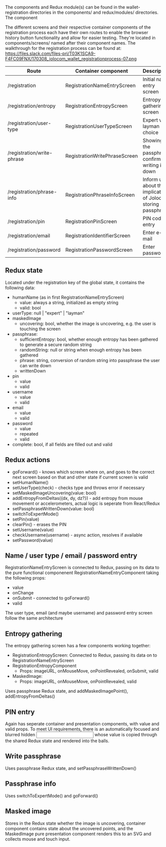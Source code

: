 The components and Redux module(s) can be found in the wallet-registration directories in the components/ and redux/modules/ directories. The component

The different screens and their respective container components of the registration process each have their own routes to enable the browser history button functionality and allow for easier testing. They're located in components/screens/ named after their component names. The walkthrough for the registration process can be found at:
https://files.slack.com/files-pri/T03K1SCA9-F4FC09FNX/170308_jolocom_wallet_registrationprocess-07.png

| Route                               | Container component                 | Description                                                      |
| ----------------------------------- | ----------------------------------- | -----------------------------------------------------------------|
| /registration                       | RegistrationNameEntryScreen         | Initial name entry screen                                        |
| /registration/entropy               | RegistrationEntropyScreen           | Entropy gathering screen                                         |
| /registration/user-type             | RegistrationUserTypeScreen          | Expert vs. layman choice                                         |
| /registration/write-phrase          | RegistrationWritePhraseScreen       | Showing of the passphrase confirming writing it down             |
| /registration/phrase-info           | RegistrationPhraseInfoScreen        | Inform user about the implications of Jolocom storing passphrase |
| /registration/pin                   | RegistrationPinScreen               | PIN code entry                                                   |
| /registration/email                 | RegistrationIdentifierScreen        | Enter e-mail                                                     |
| /registration/password              | RegistrationPasswordScreen          | Enter password                                                   |

Redux state
-----------

Located under the registration key of the global state, it contains the following data:

* humanName (as in first RegistrationNameEntryScreen)
  * value: always a string, initialized as empty string
  * valid: bool
* userType: null | "expert" | "layman"
* maskedImage
  * uncovering: bool, whether the image is uncovering, e.g. the user is touching the screen
* passphrase:
  * sufficientEntropy: bool, whether enough entropy has been gathered to generate a secure random string
  * randomString: null or string when enough entropy has been gathered
  * phrase: string, conversion of random string into passphrase the user can write down
  * writtenDown
* pin
  * value
  * valid
* username
  * value
  * valid
* email
  * value
  * valid
* password
  * value
  * repeated
  * valid
* complete: bool, if all fields are filled out and valid

Redux actions
-------------

* goForward() - knows which screen where on, and goes to the correct next screen based on that and other state if current screen is valid
* setHumanName()
* setUserType(check) - checks type and throws error if necessary
* setMaskedImageUncovering(value: bool)
* addEntropyFromDeltas({dx, dy, dz?}) - add entropy from mouse movement or accelerometers, actual logic is seperate from React/Redux
* setPassphraseWrittenDown(value: bool)
* switchToExpertMode()
* setPin(value)
* clearPin() - erases the PIN
* setUsername(value)
* checkUsername(username) - async action, resolves if available
* setPassword(value)


Name / user type / email / password entry
-----------------------------------------

RegistrationNameEntryScreen is connected to Redux, passing on its data to the pure functional componenent RegistrationNameEntryComponent taking the following props:
* value
* onChange
* onSubmit - connected to goForward()
* valid

The user type, email (and maybe username) and password entry screen follow the same architecture

Entropy gathering
-----------------

The entropy gathering screen has a few components working together:
* RegistrationEntropyScreen: Connected to Redux, passing its data on to RegistrationNameEntryScreen
* RegistrationEntropyComponent
  * Props: imageURL, onMouseMove, onPointRevealed, onSubmit, valid
* MaskedImage: 
  * Props: imageURL, onMouseMove, onPointRevealed, valid
  
Uses passphrase Redux state, and addMaskedImagePoint(), addEntropyFromDeltas()

PIN entry
---------

Again has seperate container and presentation components, with value and valid props. To meet UI requirements, there is an automatically focused and blurred hidden <input type=number> whose value is copied through the shared Redux state and rendered into the balls.

Write passphrase
----------------

Uses passphrase Redux state, and setPassphraseWrittenDown()

Passphrase info
----------------

Uses switchToExpertMode() and goForward()

Masked image
------------

Stores in the Redux state whether the image is uncovering, container component contains state about the uncovered points, and the MaskedImage pure presentation component renders this to an SVG and collects mouse and touch input.
